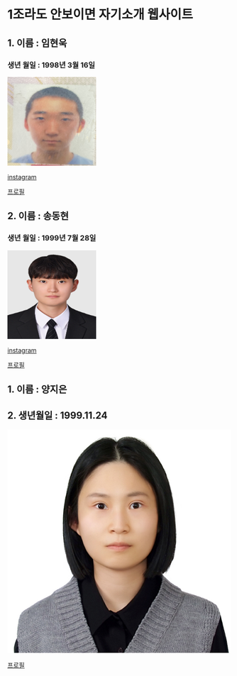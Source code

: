 # 1조라도 안보이면 자기소개 웹사이트
## 1. 이름 : 임현욱  
### 생년 월일 : 1998년 3월 16일  
<img src="5page/KakaoTalk_20240104_112423360.jpg" width="200" height= "200">

[instagram](https://www.instagram.com/gusdnr2222)

[프로필](5page/readme32.md) 

## 2. 이름 : 송동현
### 생년 월일 : 1999년 7월 28일
<img src="3page/picture1.jpg" width="200" height= "200">

[instagram](https://www.instagram.com/songdong_99?igsh=Ymt1ZTF4ZXA2ZHE0)

[프로필](3page/dh.md)


## 1. 이름 : 양지은 
## 2. 생년월일 : 1999.11.24 
![Alt text](<비자 사진 - 복사본.jpg>)

[프로필](2page/jieun.md)

